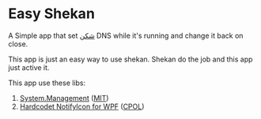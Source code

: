 # Easy Shekan
A Simple app that set [شکن](https://shecan.ir/) DNS while it's running and change it back on close.

This app is just an easy way to use shekan. Shekan do the job and this app just active it.

This app use these libs:
1. [System.Management](https://www.nuget.org/packages/System.Management/) ([MIT](https://licenses.nuget.org/MIT))
2. [Hardcodet NotifyIcon for WPF](https://github.com/hardcodet/wpf-notifyicon/) ([CPOL](https://github.com/hardcodet/wpf-notifyicon/blob/master/LICENSE))
